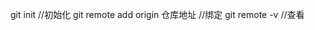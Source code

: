 git init                         //初始化
git remote add origin 仓库地址   //绑定
git remote -v                    //查看